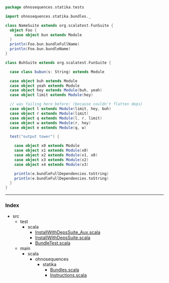 
```scala
package ohnosequences.statika.tests

import ohnosequences.statika.bundles._

class NameSuite extends org.scalatest.FunSuite { 
  object Foo {
    case object bun extends Module
  }
  println(Foo.bun.bundleFullName)
  println(Foo.bun.bundleName)
}

class BuhSuite extends org.scalatest.FunSuite {

  case class bubun(s: String) extends Module

  case object buh extends Module
  case object yeah extends Module
  case object hey extends Module(buh, yeah)
  case object limit extends Module(hey)

  // was failing here before: (because couldn't flatten deps)
  case object l extends Module(limit, hey, buh)
  case object r extends Module(limit)
  case object q extends Module(l, r, limit)
  case object w extends Module(r, hey)
  case object e extends Module(q, w)

  test("output tower") {

    case object x0 extends Module
    case object x1 extends Module(x0)
    case object x2 extends Module(x1, x0)
    case object x3 extends Module(x2)
    case object x4 extends Module(x3)

    println(e.bundleFullDependencies.toString)
    println(e.bundleFullDependencies.toString)
  }
}

```


------

### Index

+ src
  + test
    + scala
      + [InstallWithDepsSuite_Aux.scala][test/scala/InstallWithDepsSuite_Aux.scala]
      + [InstallWithDepsSuite.scala][test/scala/InstallWithDepsSuite.scala]
      + [BundleTest.scala][test/scala/BundleTest.scala]
  + main
    + scala
      + ohnosequences
        + statika
          + [Bundles.scala][main/scala/ohnosequences/statika/Bundles.scala]
          + [Instructions.scala][main/scala/ohnosequences/statika/Instructions.scala]

[test/scala/InstallWithDepsSuite_Aux.scala]: InstallWithDepsSuite_Aux.scala.md
[test/scala/InstallWithDepsSuite.scala]: InstallWithDepsSuite.scala.md
[test/scala/BundleTest.scala]: BundleTest.scala.md
[main/scala/ohnosequences/statika/Bundles.scala]: ../../main/scala/ohnosequences/statika/Bundles.scala.md
[main/scala/ohnosequences/statika/Instructions.scala]: ../../main/scala/ohnosequences/statika/Instructions.scala.md